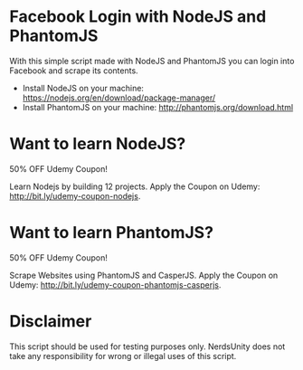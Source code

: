 # Facebook Login with NodeJS and PhantomJS

With this simple script made with NodeJS and PhantomJS you can login into Facebook and scrape its contents.

  - Install NodeJS on your machine: https://nodejs.org/en/download/package-manager/
  - Install PhantomJS on your machine: http://phantomjs.org/download.html

# Want to learn NodeJS?
50% OFF Udemy Coupon!

Learn Nodejs by building 12 projects. Apply the Coupon on Udemy: http://bit.ly/udemy-coupon-nodejs.

# Want to learn PhantomJS?
50% OFF Udemy Coupon!

Scrape Websites using PhantomJS and CasperJS. Apply the Coupon on Udemy: http://bit.ly/udemy-coupon-phantomjs-casperjs. 

# Disclaimer

This script should be used for testing purposes only. NerdsUnity does not take any responsibility for wrong or illegal uses of this script.


